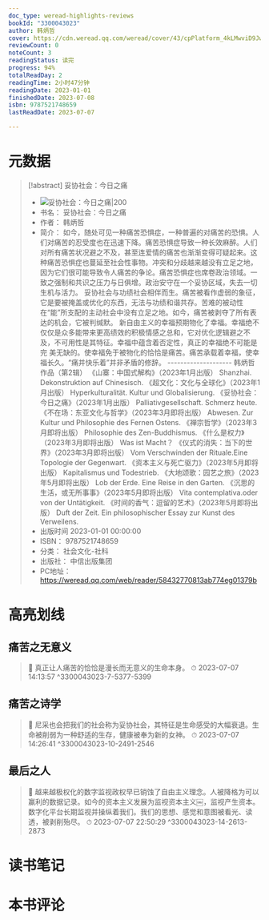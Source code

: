 ```yaml
---
doc_type: weread-highlights-reviews
bookId: "3300043023"
author: 韩炳哲
cover: https://cdn.weread.qq.com/weread/cover/43/cpPlatform_4kLMwviD9Jwj2x4GCyxFTM/t7_cpPlatform_4kLMwviD9Jwj2x4GCyxFTM.jpg
reviewCount: 0
noteCount: 3
readingStatus: 读完
progress: 94%
totalReadDay: 2
readingTime: 2小时47分钟
readingDate: 2023-01-01
finishedDate: 2023-07-08
isbn: 9787521748659
lastReadDate: 2023-07-07

---
```

# 元数据
> [!abstract] 妥协社会：今日之痛
> - ![ 妥协社会：今日之痛|200](https://cdn.weread.qq.com/weread/cover/43/cpPlatform_4kLMwviD9Jwj2x4GCyxFTM/t7_cpPlatform_4kLMwviD9Jwj2x4GCyxFTM.jpg)
> - 书名： 妥协社会：今日之痛
> - 作者： 韩炳哲
> - 简介： 如今，随处可见一种痛苦恐惧症，一种普遍的对痛苦的恐惧。人们对痛苦的忍受度也在迅速下降。痛苦恐惧症导致一种长效麻醉。人们对所有痛苦状况避之不及，甚至连爱情的痛苦也渐渐变得可疑起来。这种痛苦恐惧症也蔓延至社会性事物。冲突和分歧越来越没有立足之地，因为它们很可能导致令人痛苦的争论。痛苦恐惧症也席卷政治领域。一致之强制和共识之压力与日俱增。政治安守在一个妥协区域，失去一切生机与活力。 妥协社会与功绩社会相伴而生。痛苦被看作虚弱的象征，它是要被掩盖或优化的东西，无法与功绩和谐共存。苦难的被动性在“能”所支配的主动社会中没有立足之地。如今，痛苦被剥夺了所有表达的机会，它被判缄默。 新自由主义的幸福预期物化了幸福。幸福绝不仅仅是众多能带来更高绩效的积极情感之总和，它对优化逻辑避之不及，不可用性是其特征。幸福中蕴含着否定性，真正的幸福绝不可能是完 美无缺的。使幸福免于被物化的恰恰是痛苦。痛苦承载着幸福，使幸福长久。“痛并快乐着”并非矛盾的修辞。 -------------------- 韩炳哲作品（第2辑） 《山寨：中国式解构》（2023年1月出版） Shanzhai. Dekonstruktion auf Chinesisch. 《超文化：文化与全球化》（2023年1月出版） Hyperkulturalität. Kultur und Globalisierung. 《妥协社会：今日之痛》（2023年1月出版） Palliativgesellschaft. Schmerz heute. 《不在场：东亚文化与哲学》（2023年3月即将出版） Abwesen. Zur Kultur und Philosophie des Fernen Ostens. 《禅宗哲学》（2023年3月即将出版） Philosophie des Zen-Buddhismus. 《什么是权力》（2023年3月即将出版） Was ist Macht？ 《仪式的消失：当下的世界》（2023年3月即将出版） Vom Verschwinden der Rituale.Eine Topologie der Gegenwart. 《资本主义与死亡驱力》（2023年5月即将出版） Kapitalismus und Todestrieb. 《大地颂歌：园艺之旅》（2023年5月即将出版） Lob der Erde. Eine Reise in den Garten. 《沉思的生活，或无所事事》（2023年5月即将出版） Vita contemplativa.oder von der Untätigkeit. 《时间的香气：逗留的艺术》（2023年5月即将出版） Duft der Zeit. Ein philosophischer Essay zur Kunst des Verweilens.
> - 出版时间 2023-01-01 00:00:00
> - ISBN： 9787521748659
> - 分类： 社会文化-社科
> - 出版社： 中信出版集团
> - PC地址：https://weread.qq.com/web/reader/58432770813ab774eg01379b

# 高亮划线

## 痛苦之无意义

> 📌 真正让人痛苦的恰恰是漫长而无意义的生命本身。 
> ⏱ 2023-07-07 14:13:57 ^3300043023-7-5377-5399

## 痛苦之诗学

> 📌 尼采也会把我们的社会称为妥协社会，其特征是生命感受的大幅衰退。生命被削弱为一种舒适的生存，健康被奉为新的女神。 
> ⏱ 2023-07-07 14:26:41 ^3300043023-10-2491-2546

## 最后之人

> 📌 越来越极权化的数字监视政权早已销蚀了自由主义理念。人被降格为可以赢利的数据记录。如今的资本主义发展为监视资本主义￼，监视产生资本。数字化平台长期监视并操纵着我们。我们的思想、感觉和意图被看光、读透，被剥削殆尽。 
> ⏱ 2023-07-07 22:50:29 ^3300043023-14-2613-2873

# 读书笔记

# 本书评论
